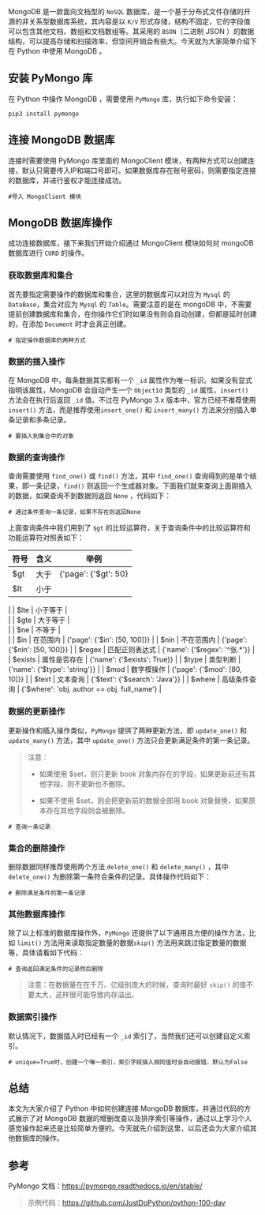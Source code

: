 MongoDB 是一款面向文档型的 `NoSQL` 数据库，是一个基于分布式文件存储的开源的非关系型数据库系统，其内容是以 `K/V` 形式存储，结构不固定，它的字段值可以包含其他文档、数组和文档数组等。其采用的 `BSON`（二进制 JSON ）的数据结构，可以提高存储和扫描效率，但空间开销会有些大。今天就为大家简单介绍下在 Python 中使用 MongoDB 。

安装 PyMongo 库
------------

在 Python 中操作 MongoDB ，需要使用 `PyMongo` 库，执行如下命令安装：

```
pip3 install pymongo
```

连接 MongoDB 数据库
--------------

连接时需要使用 PyMongo 库里面的 MongoClient 模块，有两种方式可以创建连接，默认只需要传入IP和端口号即可。如果数据库存在账号密码，则需要指定连接的数据库，并进行鉴权才能连接成功。

```
#导入 MongoClient 模块
```

MongoDB 数据库操作
-------------

成功连接数据库，接下来我们开始介绍通过 MongoClient 模块如何对 mongoDB 数据库进行 `CURD` 的操作。

### 获取数据库和集合

首先要指定需要操作的数据库和集合，这里的数据库可以对应为 `Mysql` 的 `DataBase`，集合对应为 `Mysql` 的 `Table`。需要注意的是在 mongoDB 中，不需要提前创建数据库和集合，在你操作它们时如果没有则会自动创建，但都是延时创建的，在添加 `Document` 时才会真正创建。

```
# 指定操作数据库的两种方式
```

### 数据的插入操作

在 MongoDB 中，每条数据其实都有一个 `_id` 属性作为唯一标识。如果没有显式指明该属性，MongoDB 会自动产生一个 `ObjectId` 类型的 `_id` 属性，`insert()` 方法会在执行后返回 `_id` 值。不过在 PyMongo 3.x 版本中，官方已经不推荐使用 `insert()` 方法，而是推荐使用`insert_one()` 和 `insert_many()` 方法来分别插入单条记录和多条记录。

```
# 要插入到集合中的对象
```

### 数据的查询操作

查询需要使用 `find_one()` 或 `find()` 方法，其中 `find_one()` 查询得到的是单个结果，即一条记录，`find()` 则返回一个生成器对象。下面我们就来查询上面刚插入的数据，如果查询不到数据则返回 `None` ，代码如下：

```
# 通过条件查询一条记录，如果不存在则返回None
```

上面查询条件中我们用到了 `$gt` 的比较运算符，关于查询条件中的比较运算符和功能运算符对照表如下：

| 符号 | 含义 | 举例 |
| --- | --- | --- |
| $gt | 大于 | {'page': {'$gt': 50} |
| $lt | 小于 |   
 |
| $lte | 小于等于 |   
 |
| $gte | 大于等于 |   
 |
| $ne | 不等于 |   
 |
| $in | 在范围内 | {'page': {'$in': \[50, 100\]}} |
| $nin | 不在范围内 | {'page': {'$nin': \[50, 100\]}} |
| $regex | 匹配正则表达式 | {'name': {'$regex': '^张.\*'}} |
| $exists | 属性是否存在 | {'name': {'$exists': True}} |
| $type | 类型判断 | {'name': {'$type': 'string'}} |
| $mod | 数字模操作 | {'page': {'$mod': \[80, 10\]}} |
| $text | 文本查询 | {'$text': {'$search': 'Java'}} |
| $where | 高级条件查询 | {'$where': 'obj. author == obj. full\_name'} |

### 数据的更新操作

更新操作和插入操作类似，`PyMongo` 提供了两种更新方法，即 `update_one()` 和 `update_many()` 方法，其中 `update_one()` 方法只会更新满足条件的第一条记录。

> 注意：
> 
> *   如果使用 $set，则只更新 book 对象内存在的字段，如果更新前还有其他字段，则不更新也不删除。
>     
> *   如果不使用 $set，则会把更新前的数据全部用 book 对象替换，如果原本存在其他字段则会被删除。
>     

```
# 查询一条记录
```

### 集合的删除操作

删除数据同样推荐使用两个方法 `delete_one()` 和 `delete_many()` ，其中 `delete_one()` 为删除第一条符合条件的记录。具体操作代码如下：

```
# 删除满足条件的第一条记录
```

### 其他数据库操作

除了以上标准的数据库操作外，`PyMongo` 还提供了以下通用且方便的操作方法，比如 `limit()` 方法用来读取指定数量的数据`skip()` 方法用来跳过指定数量的数据等，具体请看如下代码：

```
# 查询返回满足条件的记录然后删除
```

> 注意：在数据量在在千万、亿级别庞大的时候，查询时最好 `skip()` 的值不要太大，这样很可能导致内存溢出。

### 数据索引操作

默认情况下，数据插入时已经有一个 `_id` 索引了，当然我们还可以创建自定义索引。

```
# unique=True时，创建一个唯一索引，索引字段插入相同值时会自动报错，默认为False
```

总结
--

本文为大家介绍了 Python 中如何创建连接 MongoDB 数据库，并通过代码的方式展示了对 MongoDB 数据的增删改查以及排序索引等操作，通过以上学习个人感觉操作起来还是比较简单方便的。今天就先介绍到这里，以后还会为大家介绍其他数据库的操作。

参考
--

PyMongo 文档：https://pymongo.readthedocs.io/en/stable/

> 示例代码：https://github.com/JustDoPython/python-100-day

  
